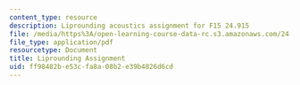 ```yaml
---
content_type: resource
description: Liprounding acoustics assignment for F15 24.915
file: /media/https%3A/open-learning-course-data-rc.s3.amazonaws.com/24-915-linguistic-phonetics-fall-2015/ff98482be53cfa8a08b2e39b4826d6cd_MIT24_915F15_Assignment3.pdf
file_type: application/pdf
resourcetype: Document
title: Liprounding Assignment
uid: ff98482b-e53c-fa8a-08b2-e39b4826d6cd
---
```

